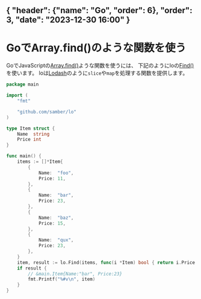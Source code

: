 { "header": {"name": "Go", "order": 6},  "order": 3, "date": "2023-12-30 16:00" }
---
# GoでArray.find()のような関数を使う

GoでJavaScriptの[Array.find()](https://developer.mozilla.org/en-US/docs/Web/JavaScript/Reference/Global_Objects/Array/find)ような関数を使うには、
下記のようにloの[Find()](https://github.com/samber/lo?tab=readme-ov-file#find)を使います。
loは[Lodash](https://lodash.com/)のように`slice`や`map`を処理する関数を提供します。

```go
package main

import (
	"fmt"

	"github.com/samber/lo"
)

type Item struct {
	Name  string
	Price int
}

func main() {
	items := []*Item{
		{
			Name:  "foo",
			Price: 11,
		},
		{
			Name:  "bar",
			Price: 23,
		},
		{
			Name:  "baz",
			Price: 15,
		},
		{
			Name:  "qux",
			Price: 23,
		},
	}
	item, result := lo.Find(items, func(i *Item) bool { return i.Price == 23 })
	if result {
        // &main.Item{Name:"bar", Price:23}
		fmt.Printf("%#v\n", item)
	}
}
```